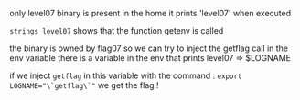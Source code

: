 only level07 binary is present in the home
it prints 'level07' when executed

```strings level07``` shows that the function getenv is called

the binary is owned by flag07 so we can try to inject the getflag call in the env variable
there is a variable in the env that prints level07 => $LOGNAME

if we inject `getflag` in this variable with the command : ```export LOGNAME="\`getflag\`"``` we get the flag !

